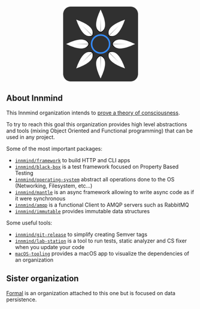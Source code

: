 <p align="center"><img src="https://github.com/innmind/.github/blob/main/logo.svg" width="200px" /></p>

## About Innmind

This Innmind organization intends to [prove a theory of consciousness](https://github.com/Innmind/documentation/blob/master/vision.md).

To try to reach this goal this organization provides high level abstractions and tools (mixing Object Oriented and Functional programming) that can be used in any project.

Some of the most important packages:
- [`innmind/framework`](https://github.com/Innmind/framework) to build HTTP and CLI apps
- [`innmind/black-box`](https://github.com/Innmind/BlackBox) is a test framework focused on Property Based Testing
- [`innmind/operating-system`](https://github.com/Innmind/OperatingSystem) abstract all operations done to the OS (Networking, Filesystem, etc...)
- [`innmind/mantle`](https://github.com/Innmind/mantle) is an async framework allowing to write async code as if it were synchronous
- [`innmind/amqp`](https://github.com/Innmind/AMQP) is a functional Client to AMQP servers such as RabbitMQ
- [`innmind/immutable`](https://github.com/Innmind/Immutable) provides immutable data structures

Some useful tools:
- [`innmind/git-release`](https://github.com/Innmind/GitRelease) to simplify creating Semver tags
- [`innmind/lab-station`](https://github.com/Innmind/LabStation) is a tool to run tests, static analyzer and CS fixer when you update your code
- [`macOS-tooling`](https://github.com/Innmind/macOS-tooling) provides a macOS app to visualize the dependencies of an organization

## Sister organization

[Formal](https://github.com/formal-php) is an organization attached to this one but is focused on data persistence.
